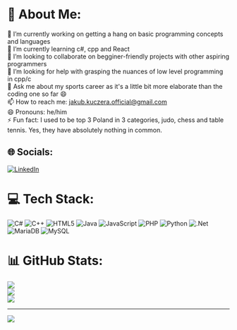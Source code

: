 # 💫 About Me:
🔭 I’m currently working on getting a hang on basic programming concepts and languages<br>🌱 I’m currently learning c#, cpp and React<br>👯 I’m looking to collaborate on begginer-friendly projects with other aspiring programmers<br>🤔 I’m looking for help with grasping the nuances of low level programming in cpp/c<br>💬 Ask me about my sports career as it's a little bit more elaborate than the coding one so far 😄<br>📫 How to reach me: jakub.kuczera.official@gmail.com<br>😄 Pronouns: he/him<br>⚡ Fun fact: I used to be top 3 Poland in 3 categories, judo, chess and table tennis. Yes, they have absolutely nothing in common.


## 🌐 Socials:
[![LinkedIn](https://img.shields.io/badge/LinkedIn-%230077B5.svg?logo=linkedin&logoColor=white)](https://linkedin.com/in/JakubKuczera) 

# 💻 Tech Stack:
![C#](https://img.shields.io/badge/c%23-%23239120.svg?style=for-the-badge&logo=csharp&logoColor=white) ![C++](https://img.shields.io/badge/c++-%2300599C.svg?style=for-the-badge&logo=c%2B%2B&logoColor=white) ![HTML5](https://img.shields.io/badge/html5-%23E34F26.svg?style=for-the-badge&logo=html5&logoColor=white) ![Java](https://img.shields.io/badge/java-%23ED8B00.svg?style=for-the-badge&logo=openjdk&logoColor=white) ![JavaScript](https://img.shields.io/badge/javascript-%23323330.svg?style=for-the-badge&logo=javascript&logoColor=%23F7DF1E) ![PHP](https://img.shields.io/badge/php-%23777BB4.svg?style=for-the-badge&logo=php&logoColor=white) ![Python](https://img.shields.io/badge/python-3670A0?style=for-the-badge&logo=python&logoColor=ffdd54) ![.Net](https://img.shields.io/badge/.NET-5C2D91?style=for-the-badge&logo=.net&logoColor=white) ![MariaDB](https://img.shields.io/badge/MariaDB-003545?style=for-the-badge&logo=mariadb&logoColor=white) ![MySQL](https://img.shields.io/badge/mysql-4479A1.svg?style=for-the-badge&logo=mysql&logoColor=white)
# 📊 GitHub Stats:
![](https://github-readme-stats.vercel.app/api?username=Zept0mc&theme=dark&hide_border=false&include_all_commits=false&count_private=false)<br/>
![](https://github-readme-streak-stats.herokuapp.com/?user=Zept0mc&theme=dark&hide_border=false)<br/>
![](https://github-readme-stats.vercel.app/api/top-langs/?username=Zept0mc&theme=dark&hide_border=false&include_all_commits=false&count_private=false&layout=compact)

---
[![](https://visitcount.itsvg.in/api?id=Zept0mc&icon=0&color=0)](https://visitcount.itsvg.in)

<!-- Proudly created with GPRM ( https://gprm.itsvg.in ) -->
